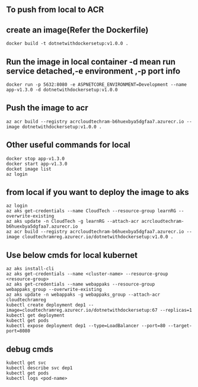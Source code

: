 ## To push from local to ACR
## create an image(Refer the Dockerfile)
    docker build -t dotnetwithdockersetup:v1.0.0 .   
## Run the image in local container -d mean run service detached,-e environment ,-p port info
    docker run -p 5632:8080 -e ASPNETCORE_ENVIRONMENT=Development --name app-v1.3.0 -d dotnetwithdockersetup:v1.0.0

## Push the image to acr
    az acr build --registry acrcloudtechram-b6huexbya5dgfaa7.azurecr.io --image dotnetwithdockersetup:v1.0.0 .

## Other useful commands for local
    docker stop app-v1.3.0
    docker start app-v1.3.0
    docket image list
    az login

## from local if you want to deploy the image to aks
    az login 
    az aks get-credentials --name CloudTech --resource-group learnRG --overwrite-existing
    az aks update -n CloudTech -g learnRG --attach-acr acrcloudtechram-b6huexbya5dgfaa7.azurecr.io
    az acr build --registry acrcloudtechram-b6huexbya5dgfaa7.azurecr.io --image cloudtechramreg.azurecr.io/dotnetwithdockersetup:v1.0.0 .
## Use below cmds for local kubernet 
    az aks install-cli
    az aks get-credentials --name <cluster-name> --resource-group <resource-group>
    az aks get-credentials --name webappaks --resource-group webappaks_group --overwrite-existing
    az aks update -n webappaks -g webappaks_group --attach-acr cloudtechramreg
    kubectl create deployment dep1 --image=cloudtechramreg.azurecr.io/dotnetwithdockersetup:67 --replicas=1
    kubectl get deployment
    kubectl get pods
    kubectl expose deployment dep1 --type=LoadBalancer --port=80 --target-port=8080
## debug cmds
    kubectl get svc
    kubectl describe svc dep1
    kubectl get pods
    kubectl logs <pod-name>

